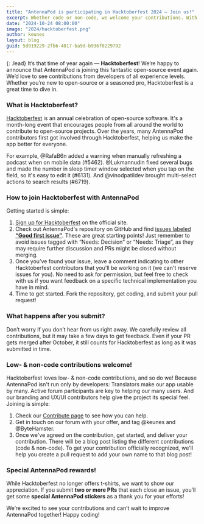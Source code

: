 ```yaml
---
title: "AntennaPod is participating in Hacktoberfest 2024 – Join us!"
excerpt: Whether code or non-code, we welcome your contributions. With stickers for top contributors!
date: "2024-10-24 08:00:00"
image: "2024/hacktoberfest.png"
author: keunes
layout: blog
guid: 5d919229-2fb6-4017-ba9d-b936f0229792
---
```


{: .lead}
It’s that time of year again — **Hacktoberfest**! We’re happy to announce that AntennaPod is joining this fantastic open-source event again. We’d love to see contributions from developers of all experience levels. Whether you’re new to open-source or a seasoned pro, Hacktoberfest is a great time to dive in.

### What is Hacktoberfest?

[Hacktoberfest](https://hacktoberfest.com/) is an annual celebration of open-source software. It's a month-long event that encourages people from all around the world to contribute to open-source projects. Over the years, many AntennaPod contributors first got involved through Hacktoberfest, helping us make the app better for everyone.

For example, @RafaB6n added a warning when manually refreshing a podcast when on mobile data (#5462). @Lukmannudin fixed several bugs and made the number in sleep timer window selected when you tap on the field, so it's easy to edit it (#6131). And @vinodpatildev brought multi-select actions to search results (#6719).

### How to join Hacktoberfest with AntennaPod

Getting started is simple:

1. [Sign up for Hacktoberfest](https://hacktoberfest.com/) on the official site.
2. Check out AntennaPod's repository on GitHub and find [issues labeled **“Good first issue”**](https://github.com/AntennaPod/AntennaPod/issues?q=is%3Aopen+is%3Aissue+label%3A%22Good+first+issue%22). These are great starting points!
Just remember to avoid issues tagged with “Needs: Decision” or “Needs: Triage”, as they may require further discussion and PRs might be closed without merging.
3. Once you’ve found your issue, leave a comment indicating to other Hacktoberfest contributors that you'll be working on it (we can't reserve issues for you). No need to ask for permission, but feel free to check with us if you want feedback on a specific technical implementation you have in mind.
4. Time to get started. Fork the repository, get coding, and submit your pull request!

### What happens after you submit?

Don’t worry if you don’t hear from us right away. We carefully review all contributions, but it may take a few days to get feedback. Even if your PR gets merged after October, it still counts for Hacktoberfest as long as it was submitted in time.

### Low- & non-code contributions welcome!

Hacktoberfest loves low- & non-code contributions, and so do we! Because AntennaPod isn't  run only by developers: Translators make our app usable by many. Active forum participants are key to helping our many users. And our branding and UX/UI contributors help give the project its special feel. Joining is simple:

1. Check our [Contribute page](https://antennapod.org/contribute/) to see how you can help.
2. Get in touch on our forum with your offer, and tag @keunes and @ByteHamster.
3. Once we've agreed on the contribution, get started, and deliver your contribution. There will be a blog post listing the different contributions (code & non-code). To get your contribution officially recognized, we'll help you create a pull request to add your own name to that blog post!

### Special AntennaPod rewards!

While Hacktoberfest no longer offers t-shirts, we want to show our appreciation. If you submit **two or more PRs** that each close an issue, you’ll get some **special AntennaPod stickers** as a thank you for your efforts!

We’re excited to see your contributions and can’t wait to improve AntennaPod together! Happy coding!
